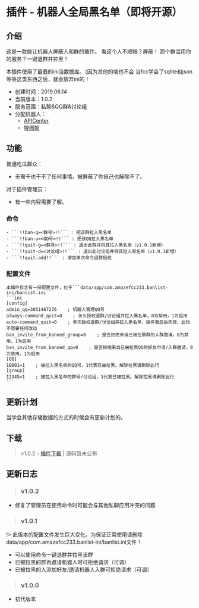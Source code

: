 # 插件 - 机器人全局黑名单（即将开源）

## 介绍

这是一款能让机器人屏蔽人和群的插件。 
看这个人不顺眼？屏蔽！
那个群滥用你的服务？一键退群并拉黑！

本插件使用了最蠢的ini当数据库。（因为其他的啥也不会
当fcc学会了sqlite和json等等这类东西之后，就会放弃ini的！

 - 创建时间：2019.06.14
 - 当前版本：1.0.2
 - 服务范围：私聊&QQ群&讨论组
 - 分配机器人：
   - [APICenter](api_main.md)
   - [搜图姬](picfinder.md)
 
## 功能

普通吃瓜群众：
  - 无需干也干不了任何事情。被屏蔽了你自己也解除不了。

对于插件管理员：
  - 有一些内容需要了解。
  
  ### 命令
    - ```!!ban-g=<群号>!!``` : 把该群拉入黑名单
	- ```!!ban-u=<QQ号>!!``` : 把该QQ拉入黑名单
	- ```!!quit-g=<群号>!!``` : 退出此群并将其拉入黑名单（v1.0.1新增）
	- ```!!quit-d=<讨论组>!!``` : 退出此讨论组并将其拉入黑名单（v1.0.1新增）
	- ```!!quit-add!!``` : 增加单次命令退群授权
	
  ### 配置文件
    本插件仅含有一份配置文件，位于```data/app/com.amazefcc233.banlist-ini/banlist.ini```
	```ini
    [config]
    admin_qq=3051467276    ; 机器人管理QQ号
    always-command_quit=0    ; 永久授权退群/讨论组并拉入黑名单，0为禁用，1为启用
    auto-command_quit=0    ; 单次授权退群/讨论组并拉入黑名单，插件重启后失效，此栏不需要任何改动
    ban_invite_from_banned_group=0    ; 是否拒绝来自已被拉黑群的入群邀请，0为禁用，1为启用
    ban_invite_from_banned_qq=0    ; 是否拒绝来自已被拉黑QQ的好友申请/入群邀请，0为禁用，1为启用
    [QQ]
    10001=1    ; 被拉入黑名单的QQ号，1代表已被拉黑。解除拉黑请删除此行
    [group]
    12345=1    ; 被拉入黑名单的群号/讨论组，1代表已被拉黑。解除拉黑请删除此行
	```
  
## 更新计划

  当学会其他存储数据的方式的时候会有更新计划的。
  
## 下载

  > v1.0.2 - [插件下载](https://cqp.cc/t/43675) | 源码暂未公布
 
## 更新日志
  
  > ### v1.0.2
  
  - 修复了管理员在使用命令时可能会与其他私聊应用冲突的问题
  
  > ### v1.0.1
  
  !> 此版本的配置文件发生巨大变化。为保证正常使用请删除data/app/com.amazefcc233.banlist-ini/banlist.ini文件！    
    
  - 可以使用命令一键退群并拉黑该群
  - 已被拉黑的群再邀请机器人时可拒绝请求（可调）
  - 已被拉黑的人添加好友/邀请机器人入群可拒绝请求（可调）
  
  
  > ### v1.0.0
  
  - 初代版本
  